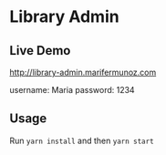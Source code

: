 Library Admin
=============

Live Demo
---------
http://library-admin.marifermunoz.com

username: Maria
password: 1234

Usage
-----
Run `yarn install` and then `yarn start`
